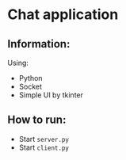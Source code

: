 # Chat application

## Information:
Using:
- Python
- Socket
- Simple UI by tkinter

## How to run:
- Start `server.py`
- Start `client.py`
